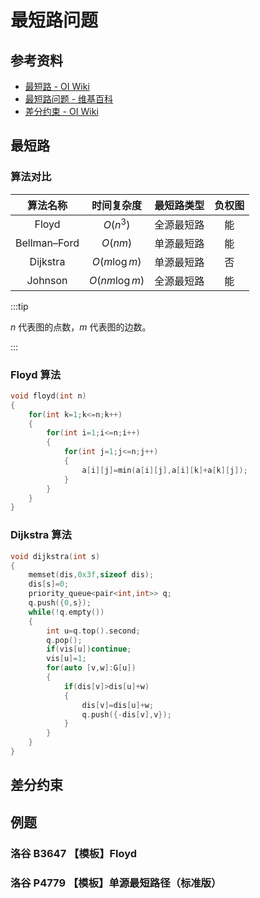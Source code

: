 # 最短路问题

## 参考资料

- [最短路 - OI Wiki](https://oi-wiki.org/graph/shortest-path/)
- [最短路问题 - 维基百科](https://zh.wikipedia.org/zh-cn/最短路问题)
- [差分约束 - OI Wiki](https://oi-wiki.org/graph/diff-constraints/)

## 最短路

### 算法对比

|   算法名称   |  时间复杂度   | 最短路类型 | 负权图 |
| :----------: | :-----------: | :--------: | :----: |
|    Floyd     |   $O(n^3)$    | 全源最短路 |   能   |
| Bellman–Ford |    $O(nm)$    | 单源最短路 |   能   |
|   Dijkstra   | $O(m\log m)$  | 单源最短路 |   否   |
|   Johnson    | $O(nm\log m)$ | 全源最短路 |   能   |

:::tip

$n$ 代表图的点数，$m$ 代表图的边数。

:::

### Floyd 算法

```cpp
void floyd(int n)
{
	for(int k=1;k<=n;k++)
	{
		for(int i=1;i<=n;i++)
		{
			for(int j=1;j<=n;j++)
			{
				a[i][j]=min(a[i][j],a[i][k]+a[k][j]);
			}
		}
	}
}
```

### Dijkstra 算法

```cpp
void dijkstra(int s)
{
	memset(dis,0x3f,sizeof dis);
	dis[s]=0;
	priority_queue<pair<int,int>> q;
	q.push({0,s});
	while(!q.empty())
	{
		int u=q.top().second;
		q.pop();
		if(vis[u])continue;
		vis[u]=1;
		for(auto [v,w]:G[u])
		{
			if(dis[v]>dis[u]+w)
			{
				dis[v]=dis[u]+w;
				q.push({-dis[v],v});
			}
		}
	}
}
```

## 差分约束

## 例题

### 洛谷 B3647 【模板】Floyd

<Problem id="B3647" />

### 洛谷 P4779 【模板】单源最短路径（标准版）

<Problem id="P4779" />

